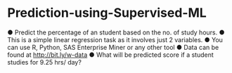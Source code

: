# Prediction-using-Supervised-ML
● Predict the percentage of an student based on the no. of study hours.
● This is a simple linear regression task as it involves just 2 variables.
● You can use R, Python, SAS Enterprise Miner or any other tool
● Data can be found at http://bit.ly/w-data
● What will be predicted score if a student studies for 9.25 hrs/ day?
